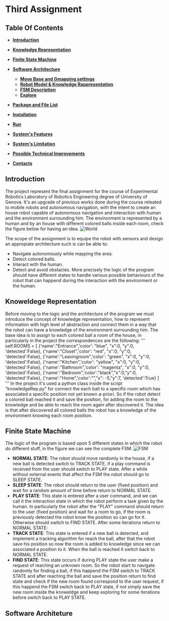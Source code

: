 # __Third Assignment__
## **Table Of Contents**
  - [__Introduction__](#introduction)
  - [__Knowledge Representation__](#knowledge-representation)
  - [__Finite State Machine__](#finite-state-machine)
  - [__Software Architecture__](#software-architecture) 
    - [**Move Base and Gmapping settings**](#move-base-and-gmapping-settings)
    - [**Robot Model & Knowledge Rappresentation**](#robot-model--knowledge-rappresentation)
    - [__FSM Description__](#fsm-description)
    - [**Explore**](#explore) 
  
  - [**Package and File List**](#package-and-file-list)
  - [**Installation**](#installation)
  - [**Run**](#run)
  - [**System's Features**](#systems-features)
  - [**System's Limitation**](#systems-limitations)
  - [**Possible Technical Improvements**](#possible-technical-improvements)
  - [**Contacts**](#contacts)

## __Introduction__ 
The project represent the final assignment for the course of Experimental Robotics Laboratory of Robotics Engineering degree of University of Genova. It's an upgrade of previous works done during the course releated to mobile robots and autonomous navigation, with the intent to create an house robot capable of autonomous navigation and interaction with human and the environment surrounding him. The environment is represented by a human and by an house with different colored balls inside each room, check the figure below for having an idea. 
![World](https://github.com/andreatitti97/exp_assignment3/tree/main/documentation/figures/Immagine.jpg)

The scope of the assignment is to equipe the robot with sensors and design an appropiate architecture such is can be able to:
- Navigate autonomously while mapping the area.
- Detect colored balls.
- Interact with the human.
- Detect and avoid obstacles.
More precisely the logic of the program should have different states to handle various possible behaviours of the robot that can happend during the interaction with the environment or the human.

## __Knoweldege Representation__
Before moving to the logic and the architecture of the program we must introduce the concept of knowledge representation, how to represent information with high level of abstraction and connect them in a way that the robot can have a knowledge of the environment surrounding him. The base idea is to assign to each colored ball a room of the house, in particularly in the project the correspondences are the following:
'''
self.ROOMS = [ 
       {'name':"Entrance",'color': "blue", "x":0, "y":0, 'detected':False},
       {'name':"Closet",'color': "red", "x":0, "y":0, 'detected':False},
       {'name':"Leavingroom",'color': "green", "x":0, "y":0, 'detected':False},
       {'name':"Kitchen",'color': "yellow", "x":0, "y":0, 'detected':False},
       {'name':"Bathroom",'color': "magenta", "x":0, "y":0, 'detected':False},
       {'name':"Bedroom",'color':"black","x":0,"y":0, 'detected':False},
       {'name':"Home",'color':"","x": -5,"y":7, 'detected':True}
       ]
'''
In the project it's used a python class inside the script "knowledgeRep.py" for connect the each ball to a specific room which has associated a specific position not yet known a-priori. So if the robot detect a colored ball reached it and save the position, for adding the room to the knowledge and be able to reach the room again after discovered it. The idea is that after discovered all colored balls the robot has a knowledge of the environment knowing each room position.

## __Finite State Machine__
The logic of the program is based upon 5 different states in which the robot do different stuff, in the figure we can see the complete FSM.
![FSM](https://github.com/andreatitti97/exp_assignment3/tree/main/documentation/figures/FSM.jpg)
- __NORMAL STATE__: The robot should move randomly in the house, if a new ball is detected switch to TRACK STATE, if a play command is received from the user should switch to PLAY state. After a while without external events that affect the FSM the robot should go to SLEEP STATE.
- __SLEEP STATE__: The robot should return to the user (fixed position) and wait for a random amount of time before return to NORMAL STATE.
- __PLAY STATE__: This state is entered after a user command, and we can call it the interaction state in which the robot perform a task given by the human. In particularly the robot after the "PLAY" command should return to the user (fixed position) and wait for a room to go, if the room is previously detected the robot know the position so can go for it. Otherwise should switch to FIND STATE. After some iterations return to NORMAL STATE:
- __TRACK STATE__: This state is entered if a new ball is detected, and implement a tracking algorithm for reach the ball, after that the robot save his position so now the room is added to knowledge since we can associated a position to it. When the ball is reached it switch back to NORMAL STATE.
- __FIND STATE__: This state occurs if during PLAY state the user make a request of reaching an unknown room. So the robot start to navigate randomly for finding a ball, if this happend the FSM switch to TRACK STATE and after reaching the ball and save the position return to find state and check if the new room found correspond to the user request, if this happend the FSM switch back to PLAY state, if not simply save the new room inside the knoweldge and keep exploring for some iterations before switch back to PLAY STATE.

## __Software Architeture__
